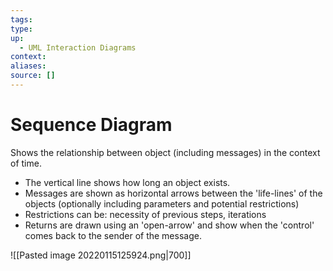 ```yaml
---
tags:
type:
up:
  - UML Interaction Diagrams
context:
aliases:
source: []
---
```


# Sequence Diagram

Shows the relationship between object (including messages) in the context of time.
- The vertical line shows how long an object exists.
- Messages are shown as horizontal arrows between the 'life-lines' of the objects (optionally including parameters and potential restrictions)
- Restrictions can be: necessity of previous steps, iterations
- Returns are drawn using an 'open-arrow' and show when the 'control' comes back to the sender of the message.

![[Pasted image 20220115125924.png|700]]
